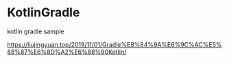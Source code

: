 # KotlinGradle
kotlin gradle sample

https://liujingyuan.top/2019/11/01/Gradle%E8%84%9A%E6%9C%AC%E5%88%87%E6%8D%A2%E6%88%90Kotlin/
